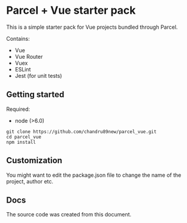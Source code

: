 # Parcel + Vue starter pack

This is a simple starter pack for Vue projects bundled through Parcel.

Contains:
- Vue
- Vue Router
- Vuex 
- ESLint
- Jest (for unit tests)

## Getting started

Required:
- node (>6.0)

```
git clone https://github.com/chandru89new/parcel_vue.git
cd parcel_vue
npm install
```

## Customization

You might want to edit the package.json file to change the name of the project, author etc.

## Docs

The source code was created from this document.